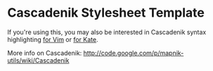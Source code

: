 # Cascadenik Stylesheet Template

If you're using this, you may also be interested in Cascadenik syntax
highlighting [for Vim][1] or [for Kate][2].

[1]: http://github.com/ajashton/cascadenik-vim
[2]: http://github.com/developmentseed/mapbox/tree/master/misc/

More info on Cascadenik: http://code.google.com/p/mapnik-utils/wiki/Cascadenik
